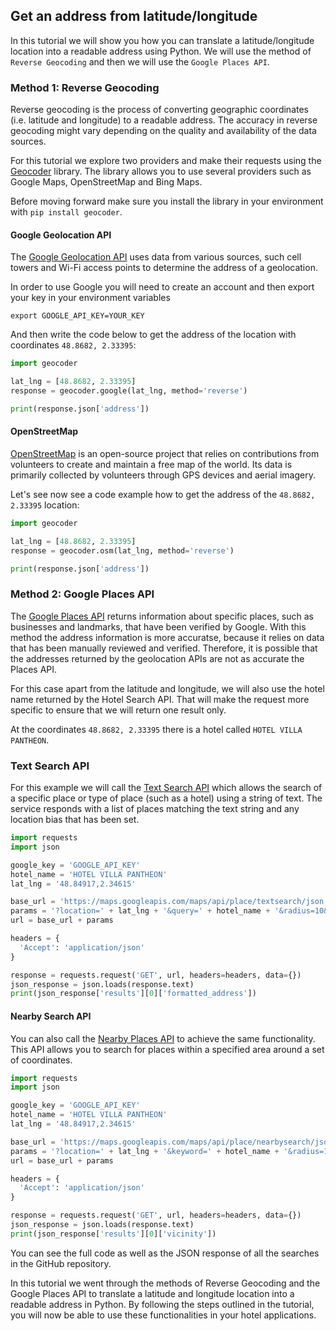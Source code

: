 ## Get an address from latitude/longitude

In this tutorial we will show you how you can translate a latitude/longitude location into a readable address using Python. We will use the method of `Reverse Geocoding` and then we will use the `Google Places API`. 

### Method 1: Reverse Geocoding

Reverse geocoding is the process of converting geographic coordinates (i.e. latitude and longitude) to a readable address. The accuracy in reverse geocoding might vary depending on the quality and availability of the data sources.

For this tutorial we explore two providers and make their requests using the [Geocoder](https://geocoder.readthedocs.io/) library. The library allows you to use several providers such as Google Maps, OpenStreetMap and Bing Maps.

Before moving forward make sure you install the library in your environment with `pip install geocoder`. 

#### Google Geolocation API

The [Google Geolocation API](https://developers.google.com/maps/documentation/geolocation/overview) uses data from various sources, such cell towers and Wi-Fi access points to determine the address of a geolocation. 

In order to use Google you will need to create an account and then export your key in your environment variables 

```
export GOOGLE_API_KEY=YOUR_KEY
```

And then write the code below to get the address of the location with coordinates `48.8682, 2.33395`:

```python
import geocoder

lat_lng = [48.8682, 2.33395]
response = geocoder.google(lat_lng, method='reverse')

print(response.json['address'])
```

#### OpenStreetMap 

[OpenStreetMap](https://www.openstreetmap.org/#map=6/40.028/-2.417) is an open-source project that relies on contributions from volunteers to create and maintain a free map of the world. Its data is primarily collected by volunteers through GPS devices and aerial imagery.

Let's see now see a code example how to get the address of the `48.8682, 2.33395` location:

```python
import geocoder

lat_lng = [48.8682, 2.33395]
response = geocoder.osm(lat_lng, method='reverse')

print(response.json['address'])
```

### Method 2: Google Places API

The [Google Places API](https://developers.google.com/maps/documentation/places/web-service/overview) returns information about specific places, such as businesses and landmarks, that have been verified by Google. With this method the address information is more accuratse, because it relies on data that has been manually reviewed and verified. Therefore, it is possible that the addresses returned by the geolocation APIs are not as accurate the Places API.

For this case apart from the latitude and longitude, we will also use the hotel name returned by the Hotel Search API. That will make the request more specific to ensure that we will return one result only. 

At the coordinates `48.8682, 2.33395` there is a hotel called `HOTEL VILLA PANTHEON`.

### Text Search API

For this example we will call the [Text Search API](https://developers.google.com/maps/documentation/places/web-service/search-text) which allows the search of a specific place or type of place (such as a hotel) using a string of text. The service responds with a list of places matching the text string and any location bias that has been set.

```python
import requests
import json

google_key = 'GOOGLE_API_KEY'
hotel_name = 'HOTEL VILLA PANTHEON'
lat_lng = '48.84917,2.34615'

base_url = 'https://maps.googleapis.com/maps/api/place/textsearch/json'
params = '?location=' + lat_lng + '&query=' + hotel_name + '&radius=10&key=' + google_key
url = base_url + params

headers = {
  'Accept': 'application/json'
}

response = requests.request('GET', url, headers=headers, data={})
json_response = json.loads(response.text)
print(json_response['results'][0]['formatted_address'])

```

#### Nearby Search API

You can also call the [Nearby Places API](https://developers.google.com/maps/documentation/places/web-service/search-nearby) to achieve the same functionality. This API allows you to search for places within a specified area around a set of coordinates.

```python
import requests
import json

google_key = 'GOOGLE_API_KEY'
hotel_name = 'HOTEL VILLA PANTHEON'
lat_lng = '48.84917,2.34615'

base_url = 'https://maps.googleapis.com/maps/api/place/nearbysearch/json'
params = '?location=' + lat_lng + '&keyword=' + hotel_name + '&radius=10&key=' + google_key
url = base_url + params

headers = {
  'Accept': 'application/json'
}

response = requests.request('GET', url, headers=headers, data={})
json_response = json.loads(response.text)
print(json_response['results'][0]['vicinity'])
```

You can see the full code as well as the JSON response of all the searches in the GitHub repository.

In this tutorial we went through the methods of Reverse Geocoding and the Google Places API to translate a latitude and longitude location into a readable address in Python. By following the steps outlined in the tutorial, you will now be able to use these functionalities in your hotel applications. 